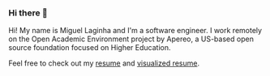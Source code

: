 ### Hi there 👋

<!--
**brecke/brecke** is a ✨ _special_ ✨ repository because its `README.md` (this file) appears on your GitHub profile.

Here are some ideas to get you started:

- 🔭 I’m currently working on ...
- 🌱 I’m currently learning ...
- 👯 I’m looking to collaborate on ...
- 🤔 I’m looking for help with ...
- 💬 Ask me about ...
- 📫 How to reach me: ...
- 😄 Pronouns: ...
- ⚡ Fun fact: ...
-->

Hi! My name is Miguel Laginha and I'm a software engineer. I work remotely on the Open Academic Environment project by Apereo, a US-based open source foundation focused on Higher Education. 

Feel free to check out my [resume](https://github.com/brecke/resume) and [visualized resume](https://github.com/brecke/resume-visualized).
